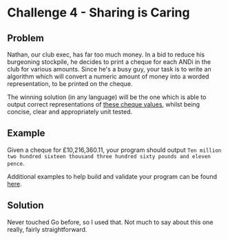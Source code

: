 # Challenge 4 - Sharing is Caring

## Problem
Nathan, our club exec, has far too much money. In a bid to reduce his burgeoning stockpile, he decides to print a cheque for each ANDi in the club for various amounts. 
Since he's a busy guy, your task is to write an algorithm which will convert a numeric amount of money into a worded representation, to be printed on the cheque.

The winning solution (in any language) will be the one which is able to output correct representations of [these cheque values](data/amounts.txt), whilst being concise, clear and appropriately unit tested.

## Example

Given a cheque for £10,216,360.11, your program should output `Ten million two hundred sixteen thousand three hundred sixty pounds and eleven pence`.

Additional examples to help build and validate your program can be found [here](data/examples.txt).

## Solution

Never touched Go before, so I used that. Not much to say about this one really, fairly straightforward.
